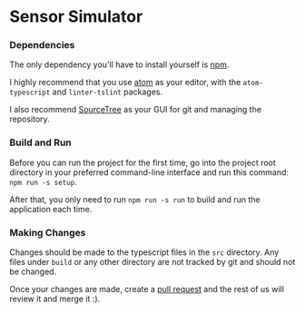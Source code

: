 <h1>Sensor Simulator</h1>

<h3>Dependencies</h3>

The only dependency you'll have to install yourself is [npm](https://www.npmjs.com).

I highly recommend that you use [atom](https://atom.io) as your editor, with the `atom-typescript` and `linter-tslint` packages.

I also recommend [SourceTree](https://www.sourcetreeapp.com) as your GUI for git and managing the repository.

<h3>Build and Run</h3>

Before you can run the project for the first time, go into the project root directory in your preferred command-line interface and run this command: `npm run -s setup`.

After that, you only need to run `npm run -s run` to build and run the application each time.

<h3>Making Changes</h3>

Changes should be made to the typescript files in the `src` directory. Any files under `build` or any other directory are not tracked by git and should not be changed.

Once your changes are made, create a [pull request](https://github.com/erkalicious/sensor-simulator/compare) and the rest of us will review it and merge it :).
